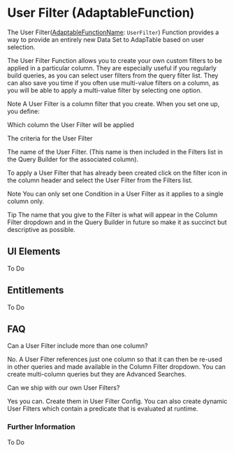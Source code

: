 # User Filter (AdaptableFunction)

The User Filter([AdaptableFunctionName](https://api.adaptabletools.com/modules/_src_predefinedconfig_common_types_.html#adaptablefunctionname): `UserFilter`) Function provides a way to provide an entirely new Data Set to AdapTable based on user selection.

The User Filter Function allows you to create your own custom filters to be applied in a particular column. They are especially useful if you regularly build queries, as you can select user filters from the query filter list. They can also save you time if you often use multi-value filters on a column, as you will be able to apply a multi-value filter by selecting one option.

Note
A User Filter is a column filter that you create. When you set one up, you define:

Which column the User Filter will be applied

The criteria for the User Filter

The name of the User Filter. (This name is then included in the Filters list in the Query Builder for the associated column).

To apply a User Filter that has already been created click on the filter icon in the column header and select the User Filter from the Filters list.

Note
You can only set one Condition in a User Filter as it applies to a single column only.

Tip
The name that you give to the Filter is what will appear in the Column Filter dropdown and in the Query Builder in future so make it as succinct but descriptive as possible.

## UI Elements

To Do

## Entitlements

To Do

## FAQ

Can a User Filter include more than one column?

No.  A User Filter references just one column so that it can then be re-used in other queries and made available in the Column Filter dropdown.  You can create multi-column queries but they are Advanced Searches.

Can we ship with our own User Filters?

Yes you can.  Create them in User Filter Config. You can also create dynamic User Filters which contain a predicate that is evaluated at runtime.

### Further Information

To Do

